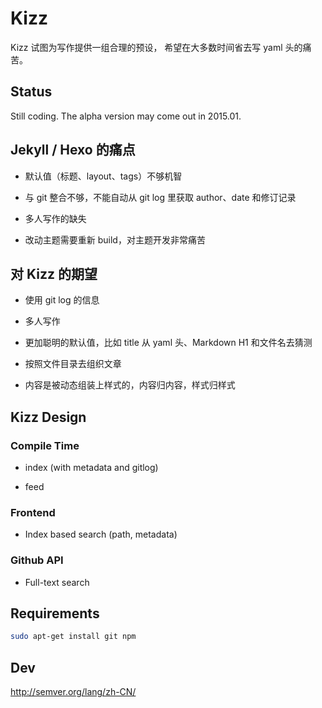 # Kizz

Kizz 试图为写作提供一组合理的预设，
希望在大多数时间省去写 yaml 头的痛苦。

## Status

Still coding. The alpha version may come out in 2015.01.

## Jekyll / Hexo 的痛点

- 默认值（标题、layout、tags）不够机智

- 与 git 整合不够，不能自动从 git log 里获取 author、date 和修订记录

- 多人写作的缺失

- 改动主题需要重新 build，对主题开发非常痛苦

## 对 Kizz 的期望

- 使用 git log 的信息

- 多人写作

- 更加聪明的默认值，比如 title 从 yaml 头、Markdown H1 和文件名去猜测

- 按照文件目录去组织文章

- 内容是被动态组装上样式的，内容归内容，样式归样式

## Kizz Design

### Compile Time

- index (with metadata and gitlog)

- feed

### Frontend

- Index based search (path, metadata)

### Github API

- Full-text search

## Requirements

```bash
sudo apt-get install git npm
```

## Dev

http://semver.org/lang/zh-CN/
